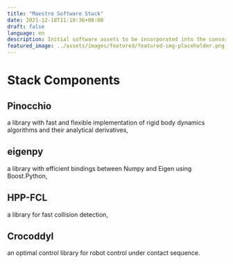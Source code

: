 ```yaml
---
title: "Maestro Software Stack"
date: 2021-12-18T11:10:36+08:00
draft: false
language: en
description: Initial software assets to be incorporated into the consortium as the core components
featured_image: ../assets/images/featured/featured-img-placeholder.png
---
```


# Stack Components

## Pinocchio

a library with fast and flexible implementation of rigid body dynamics algorithms and their analytical derivatives,

## eigenpy

a library with efficient bindings between Numpy and Eigen using Boost.Python,

## HPP-FCL

a library for fast collision detection,

## Crocoddyl

an optimal control library for robot control under contact sequence.